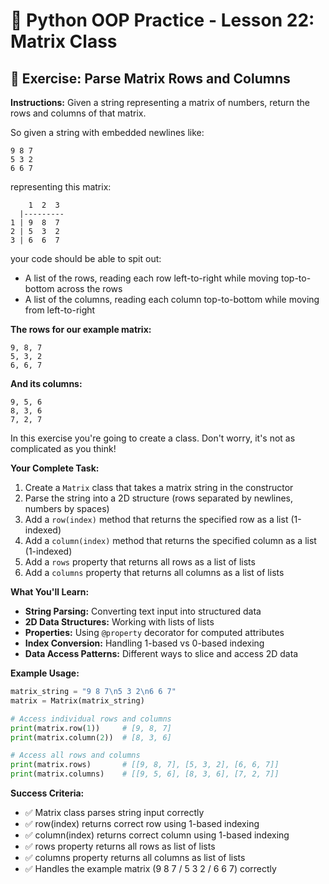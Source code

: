 # 🔢 Python OOP Practice - Lesson 22: Matrix Class

## 📝 Exercise: Parse Matrix Rows and Columns

**Instructions:**
Given a string representing a matrix of numbers, return the rows and columns of that matrix.

So given a string with embedded newlines like:
```
9 8 7
5 3 2
6 6 7
```

representing this matrix:
```
    1  2  3
  |---------
1 | 9  8  7
2 | 5  3  2
3 | 6  6  7
```

your code should be able to spit out:

- A list of the rows, reading each row left-to-right while moving top-to-bottom across the rows
- A list of the columns, reading each column top-to-bottom while moving from left-to-right

**The rows for our example matrix:**
```
9, 8, 7
5, 3, 2
6, 6, 7
```

**And its columns:**
```
9, 5, 6
8, 3, 6
7, 2, 7
```

In this exercise you're going to create a class. Don't worry, it's not as complicated as you think!

**Your Complete Task:**
1. Create a `Matrix` class that takes a matrix string in the constructor
2. Parse the string into a 2D structure (rows separated by newlines, numbers by spaces)
3. Add a `row(index)` method that returns the specified row as a list (1-indexed)
4. Add a `column(index)` method that returns the specified column as a list (1-indexed)
5. Add a `rows` property that returns all rows as a list of lists
6. Add a `columns` property that returns all columns as a list of lists

**What You'll Learn:**
- **String Parsing:** Converting text input into structured data
- **2D Data Structures:** Working with lists of lists
- **Properties:** Using `@property` decorator for computed attributes
- **Index Conversion:** Handling 1-based vs 0-based indexing
- **Data Access Patterns:** Different ways to slice and access 2D data

**Example Usage:**
```python
matrix_string = "9 8 7\n5 3 2\n6 6 7"
matrix = Matrix(matrix_string)

# Access individual rows and columns
print(matrix.row(1))     # [9, 8, 7]
print(matrix.column(2))  # [8, 3, 6]

# Access all rows and columns
print(matrix.rows)       # [[9, 8, 7], [5, 3, 2], [6, 6, 7]]
print(matrix.columns)    # [[9, 5, 6], [8, 3, 6], [7, 2, 7]]
```

**Success Criteria:**
- ✅ Matrix class parses string input correctly
- ✅ row(index) returns correct row using 1-based indexing
- ✅ column(index) returns correct column using 1-based indexing
- ✅ rows property returns all rows as list of lists
- ✅ columns property returns all columns as list of lists
- ✅ Handles the example matrix (9 8 7 / 5 3 2 / 6 6 7) correctly